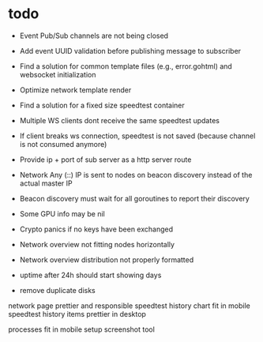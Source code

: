 # todo

- Event Pub/Sub channels are not being closed
- Add event UUID validation before publishing message to subscriber
- Find a solution for common template files (e.g., error.gohtml) and websocket initialization
- Optimize network template render
- Find a solution for a fixed size speedtest container
- Multiple WS clients dont receive the same speedtest updates
- If client breaks ws connection, speedtest is not saved (because channel is not consumed anymore)

- Provide ip + port of sub server as a http server route

- Network Any (::) IP is sent to nodes on beacon discovery instead of the actual master IP
- Beacon discovery must wait for all goroutines to report their discovery
- Some GPU info may be nil
- Crypto panics if no keys have been exchanged
- Network overview not fitting nodes horizontally
- Network overview distribution not properly formatted
- uptime after 24h should start showing days
- remove duplicate disks



network page prettier and responsible
speedtest history chart fit in mobile
speedtest history items prettier in desktop

processes fit in mobile
setup screenshot tool
